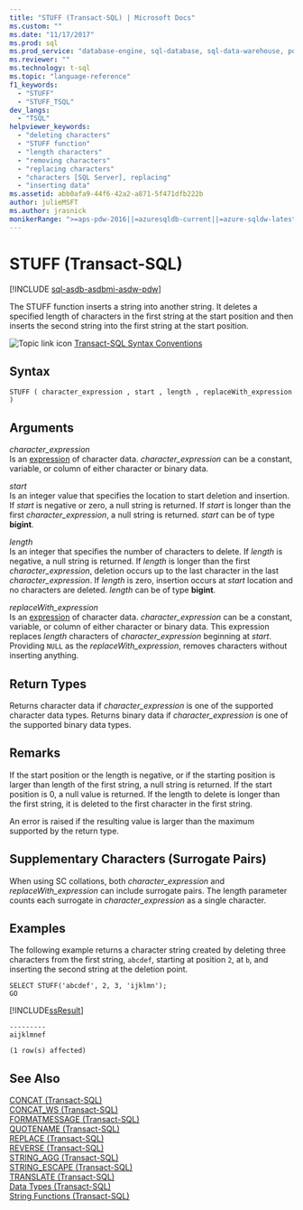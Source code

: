 ```yaml
---
title: "STUFF (Transact-SQL) | Microsoft Docs"
ms.custom: ""
ms.date: "11/17/2017"
ms.prod: sql
ms.prod_service: "database-engine, sql-database, sql-data-warehouse, pdw"
ms.reviewer: ""
ms.technology: t-sql
ms.topic: "language-reference"
f1_keywords: 
  - "STUFF"
  - "STUFF_TSQL"
dev_langs: 
  - "TSQL"
helpviewer_keywords: 
  - "deleting characters"
  - "STUFF function"
  - "length characters"
  - "removing characters"
  - "replacing characters"
  - "characters [SQL Server], replacing"
  - "inserting data"
ms.assetid: abb0afa9-44f6-42a2-a871-5f471dfb222b
author: julieMSFT
ms.author: jrasnick
monikerRange: ">=aps-pdw-2016||=azuresqldb-current||=azure-sqldw-latest||>=sql-server-2016||=sqlallproducts-allversions||>=sql-server-linux-2017||=azuresqldb-mi-current"
---
```

# STUFF (Transact-SQL)
[!INCLUDE [sql-asdb-asdbmi-asdw-pdw](../../includes/applies-to-version/sql-asdb-asdbmi-asdw-pdw.md)]

  The STUFF function inserts a string into another string. It deletes a specified length of characters in the first string at the start position and then inserts the second string into the first string at the start position.  
  
 ![Topic link icon](../../database-engine/configure-windows/media/topic-link.gif "Topic link icon") [Transact-SQL Syntax Conventions](../../t-sql/language-elements/transact-sql-syntax-conventions-transact-sql.md)  
  
## Syntax  
  
```syntaxsql
STUFF ( character_expression , start , length , replaceWith_expression )  
```  
  
## Arguments  
 *character_expression*  
 Is an [expression](../../t-sql/language-elements/expressions-transact-sql.md) of character data. *character_expression* can be a constant, variable, or column of either character or binary data.  
  
 *start*  
 Is an integer value that specifies the location to start deletion and insertion. If *start* is negative or zero, a null string is returned. If *start* is longer than the first *character_expression*, a null string is returned. *start* can be of type **bigint**.  
  
 *length*  
 Is an integer that specifies the number of characters to delete. If *length* is negative, a null string is returned. If *length* is longer than the first *character_expression*, deletion occurs up to the last character in the last *character_expression*.  If *length* is zero, insertion occurs at *start* location and no characters are deleted. *length* can be of type **bigint**.

 *replaceWith_expression*  
 Is an [expression](../../t-sql/language-elements/expressions-transact-sql.md) of character data. *character_expression* can be a constant, variable, or column of either character or binary data. This expression replaces *length* characters of *character_expression* beginning at *start*. Providing `NULL` as the *replaceWith_expression*, removes characters without inserting anything.   
  
## Return Types  
 Returns character data if *character_expression* is one of the supported character data types. Returns binary data if *character_expression* is one of the supported binary data types.  
  
## Remarks  
 If the start position or the length is negative, or if the starting position is larger than length of the first string, a null string is returned. If the start position is 0, a null value is returned. If the length to delete is longer than the first string, it is deleted to the first character in the first string.  

An error is raised if the resulting value is larger than the maximum supported by the return type.  
  
## Supplementary Characters (Surrogate Pairs)  
 When using SC collations, both *character_expression* and *replaceWith_expression* can include surrogate pairs. The length parameter counts each surrogate in *character_expression* as a single character.  
  
## Examples  
 The following example returns a character string created by deleting three characters from the first string, `abcdef`, starting at position `2`, at `b`, and inserting the second string at the deletion point.  
  
```  
SELECT STUFF('abcdef', 2, 3, 'ijklmn');  
GO  
```  
  
 [!INCLUDE[ssResult](../../includes/ssresult-md.md)]  
  
```  
---------   
aijklmnef   
  
(1 row(s) affected)  
```  
  
## See Also  
 [CONCAT &#40;Transact-SQL&#41;](../../t-sql/functions/concat-transact-sql.md)  
 [CONCAT_WS &#40;Transact-SQL&#41;](../../t-sql/functions/concat-ws-transact-sql.md)  
 [FORMATMESSAGE &#40;Transact-SQL&#41;](../../t-sql/functions/formatmessage-transact-sql.md)  
 [QUOTENAME &#40;Transact-SQL&#41;](../../t-sql/functions/quotename-transact-sql.md)  
 [REPLACE &#40;Transact-SQL&#41;](../../t-sql/functions/replace-transact-sql.md)  
 [REVERSE &#40;Transact-SQL&#41;](../../t-sql/functions/reverse-transact-sql.md)  
 [STRING_AGG &#40;Transact-SQL&#41;](../../t-sql/functions/string-agg-transact-sql.md)  
 [STRING_ESCAPE &#40;Transact-SQL&#41;](../../t-sql/functions/string-escape-transact-sql.md)  
 [TRANSLATE &#40;Transact-SQL&#41;](../../t-sql/functions/translate-transact-sql.md)  
 [Data Types &#40;Transact-SQL&#41;](../../t-sql/data-types/data-types-transact-sql.md)   
 [String Functions &#40;Transact-SQL&#41;](../../t-sql/functions/string-functions-transact-sql.md)  
